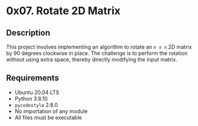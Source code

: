 # 0x07. Rotate 2D Matrix

## Description

This project involves implementing an algorithm to rotate an `n x n` 2D matrix by 90 degrees clockwise in place. The challenge is to perform the rotation without using extra space, thereby directly modifying the input matrix.

## Requirements

- Ubuntu 20.04 LTS
- Python 3.8.10
- `pycodestyle` 2.8.0
- No importation of any module
- All files must be executable
